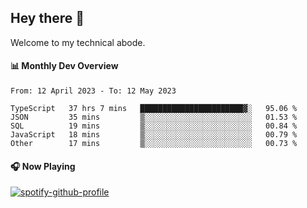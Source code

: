 ## Hey there 👋

Welcome to my technical abode.

#### 📊 Monthly Dev Overview
<!--START_SECTION:waka-->

```text
From: 12 April 2023 - To: 12 May 2023

TypeScript   37 hrs 7 mins   ███████████████████████▓░   95.06 %
JSON         35 mins         ▒░░░░░░░░░░░░░░░░░░░░░░░░   01.53 %
SQL          19 mins         ▒░░░░░░░░░░░░░░░░░░░░░░░░   00.84 %
JavaScript   18 mins         ▒░░░░░░░░░░░░░░░░░░░░░░░░   00.79 %
Other        17 mins         ▒░░░░░░░░░░░░░░░░░░░░░░░░   00.73 %
```

<!--END_SECTION:waka-->

#### 🎧 Now Playing

[![spotify-github-profile](https://spotify-github-profile.vercel.app/api/view?uid=james2mid&cover_image=true&theme=natemoo-re)](https://open.spotify.com/user/james2mid?si=2b3baf2b09cb499e)

